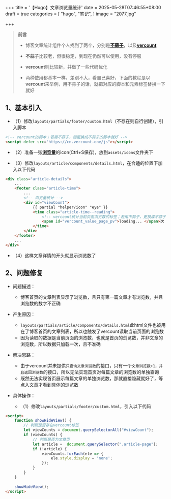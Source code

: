 +++
title = '【Hugo】文章浏览量统计'
date = 2025-05-28T07:46:55+08:00
draft = true
categories = [
    "hugo",
    "笔记",
]
image = "2077.jpg"

+++

<blockquote class="alert-note">   

**前言**


- 博客文章统计组件个人找到了两个，分别是[**不蒜子**](https://busuanzi.ibruce.info/)，以及[**vercount**](https://cn.vercount.one/)

- **不蒜子**比较老，但很稳定，到现在仍然可以使用，没有停服

- **vercount**则比较新，并做了一些代码优化

- 两种使用都基本一样，差别不大，看自己喜好，下面的教程是以**vercount**来举例，用不蒜子的话，就把对应的脚本和元素标签替换一下就好

  </blockquote>



## 1、基本引入

- （1）修改`layouts/partials/footer/custom.html`（不存在则自行创建），引入脚本

```html
<!-- vercount的脚本；若用不蒜子，则更换成不蒜子的脚本就好 -->
<script defer src="https://cn.vercount.one/js"></script>
```

- （2）准备一张[**浏览量**](https://letere-gzj.github.io/hugo-stack/p/hugo/view-count/eye.svg)的icon(Ctrl+S保存)，放到`assets/icons`文件夹下

- （3）修改`layouts/article/components/details.html`，在合适的位置下加入以下代码

```html
<div class="article-details">
    ...
    <footer class="article-time">
        ...
        <!-- 浏览量统计 -->
        <div id="viewCount">
            {{ partial "helper/icon" "eye" }}
            <time class="article-time--reading">
                <!-- vercount统计当前页面浏览数的标签；若用不蒜子，更换成不蒜子对应的标签就好 -->
                <span id="vercount_value_page_pv">loading... </span>次
            </time>
        </div>
    </footer>
    ...
</div>
```

- （4）这样文章详情的开头就显示浏览数了

## 2、问题修复

- 问题描述：
  - 博客首页的文章列表显示了浏览数，且只有第一篇文章才有浏览数，并且浏览数的数字不正确



- 产生原因：
  - `layouts/partials/article/components/details.html`此html文件也被用在了博客首页的文章列表，所以也触发了vercount读取当前页面的浏览数
  - 因为读取的数据是当前页面的浏览数，也就是首页的浏览数，并非文章的浏览数，所以数据只加载一次，且不准确



- 解决思路：
  - 由于vercount并未提供`只查询文章浏览数`的接口，只有一个`文章浏览数+1，并且返回浏览数`的接口，所以无法实现首页对每篇文章的浏览数的单独查询
  - 既然无法实现首页展示每篇文章的单独浏览数，那就直接隐藏就好了，等点入文章才看到具体的浏览数



- 具体操作：
  - （1）修改`layouts/partials/footer/custom.html`，引入以下代码

```html
<script>
    function showHideView() {
        // 判断是否存在vercount标签
        let viewCounts = document.querySelectorAll("#viewCount");
        if (viewCounts) {
            // 判断是否为文章页
            let article =  document.querySelector(".article-page");
            if (!article) {
                viewCounts.forEach(ele => {
                    ele.style.display = 'none';
                });
            }
        }
    }
    
    showHideView();
</script>
```

